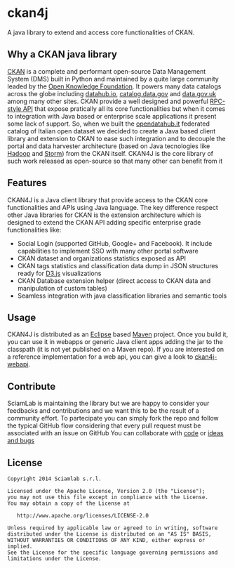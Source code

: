ckan4j
======
A java library to extend and access core functionalities of CKAN.

Why a CKAN java library
-----------------------
[CKAN](http://ckan.org) is a complete and performant open-source Data Management System (DMS)
built in Python and maintained by a quite large community leaded by the [Open Knowledge Foundation](http://okfn.org/).
It powers many data catalogs across the globe including [datahub.io](http://datahub.io),
[catalog.data.gov](http://catalog.data.gov) and [data.gov.uk](http://data.gov.uk/data/search)
among many other sites.
CKAN provide a well designed and powerful [RPC-style API](http://docs.ckan.org/en/latest/api/index.html)
that expose pratically all its core functionalities but when it comes to integration
with Java based or enterprise scale applications it present some lack of support. 
So, when we built the [opendatahub.it](http://www.opendatahub.it) federated catalog of
Italian open dataset we decided to create a Java based client library and extension to CKAN
to ease such integration and to decouple the portal and data harvester architecture
(based on Java tecnologies like [Hadoop](http://hadoop.apache.org/) and 
[Storm](http://storm.incubator.apache.org/)) from the CKAN itself.
CKAN4J is the core library of such work released as open-source so that many other can
benefit from it


Features
--------
CKAN4J is a Java client library that provide access to the CKAN
core functionalities and APIs using Java language. The key difference
respect other Java libraries for CKAN is the extension architecture which
is designed to extend the CKAN API adding specific enterprise grade
functionalities like: 

* Social Login (supported GitHub, Google+ and Facebook).
  It include capabilities to implement SSO with many other portal software 
* CKAN dataset and organizations statistics exposed as API
* CKAN tags statistics and classification data dump in JSON structures ready for [D3.js](http://d3js.org/) visualizations
* CKAN Database extension helper (direct access to CKAN data and manipulation of custom tables) 
* Seamless integration with java classification libraries and semantic tools 

Usage
--------
CKAN4J is distributed as an [Eclipse](https://www.eclipse.org/) based [Maven](http://maven.apache.org/) project.
Once you build it, you can use it in webapps or generic Java client apps adding the jar to the classpath (it is not yet published on a Maven repo).
If you are interested on a reference implementation for a web api, you can give a look to [ckan4j-webapi](https://github.com/sciamlab/ckan4j-webapi).

Contribute
----------
SciamLab is maintaining the library but we are happy to consider your feedbacks
and contributions and we want this to be the result of a community effort.
To partecipate you can simply fork the repo and follow the
typical GitHub flow considering that every pull request must be associated with
an issue on GitHub
You can collaborate with [code](https://github.com/sciamlab/ckan4j/pulls) or
[ideas and bugs](https://github.com/sciamlab/ckan4j/issues)


License
-------

    Copyright 2014 Sciamlab s.r.l.

    Licensed under the Apache License, Version 2.0 (the "License");
    you may not use this file except in compliance with the License.
    You may obtain a copy of the License at

       http://www.apache.org/licenses/LICENSE-2.0

    Unless required by applicable law or agreed to in writing, software
    distributed under the License is distributed on an "AS IS" BASIS,
    WITHOUT WARRANTIES OR CONDITIONS OF ANY KIND, either express or implied.
    See the License for the specific language governing permissions and
    limitations under the License.
